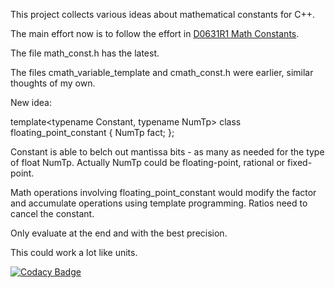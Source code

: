 This project collects various ideas about mathematical constants for C++.

The main effort now is to follow the effort in
[D0631R1 Math Constants](https://wg21.link/p0631).

The file math_const.h has the latest.

The files cmath_variable_template and cmath_const.h were earlier, similar thoughts of my own.


New idea:

template<typename Constant, typename NumTp>
  class floating_point_constant
  {
    NumTp fact;
  };

Constant is able to belch out mantissa bits - as many as needed for the type of float NumTp.
Actually NumTp could be floating-point, rational or fixed-point.

Math operations involving floating_point_constant would modify the factor and accumulate operations
using template programming.
Ratios need to cancel the constant.

Only evaluate at the end and with the best precision.

This could work a lot like units.

[![Codacy Badge](https://api.codacy.com/project/badge/Grade/221f0486a7304f0abb963cbcf910c922)](https://www.codacy.com/app/emsr/cxx_math_const?utm_source=github.com&amp;utm_medium=referral&amp;utm_content=emsr/cxx_math_const&amp;utm_campaign=Badge_Grade)
